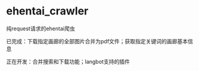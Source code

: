# ehentai_crawler

纯request请求的ehentai爬虫

已完成：下载指定画廊的全部图片合并为pdf文件；获取指定关键词的画廊基本信息

正在开发：合并搜索和下载功能；langbot支持的插件

